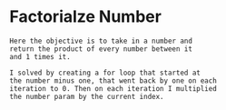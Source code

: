 # Factorialze Number
	Here the objective is to take in a number and 
	return the product of every number between it
	and 1 times it.

	I solved by creating a for loop that started at
	the number minus one, that went back by one on each
	iteration to 0. Then on each iteration I multiplied
	the number param by the current index.